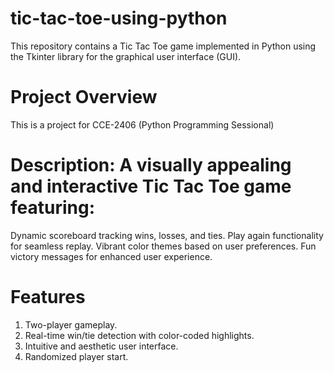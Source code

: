# tic-tac-toe-using-python
This repository contains a Tic Tac Toe game implemented in Python using the Tkinter library for the graphical user interface (GUI).

# Project Overview
This is a project for CCE-2406 (Python Programming Sessional)
# Description: A visually appealing and interactive Tic Tac Toe game featuring:
Dynamic scoreboard tracking wins, losses, and ties.
Play again functionality for seamless replay.
Vibrant color themes based on user preferences.
Fun victory messages for enhanced user experience.
# Features
1. Two-player gameplay.
2. Real-time win/tie detection with color-coded highlights.
3. Intuitive and aesthetic user interface.
4. Randomized player start.
